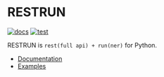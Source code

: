 # RESTRUN

<!-- --8<-- [start:badges] -->

[![docs](https://github.com/yassun7010/restrun/actions/workflows/publish-mkdocs.yml/badge.svg)](https://yassun7010.github.io/restrun/)
[![test](https://github.com/yassun7010/restrun/actions/workflows/test-suite.yml/badge.svg)](https://github.com/yassun7010/restrun/actions)

<!-- --8<-- [end:badges] -->

RESTRUN is `rest(full api) + run(ner)` for Python.

- [Documentation](https://yassun7010.github.io/restrun/)
- [Examples](https://github.com/yassun7010/restrun/tree/main/examples)
